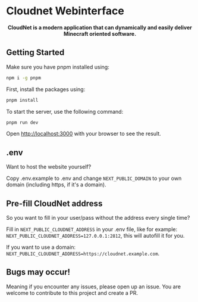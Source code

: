 # Cloudnet Webinterface

<p style="text-align:center;">
    <b>CloudNet is a modern application that can dynamically and easily deliver Minecraft oriented software.</b>
</p>

## Getting Started

Make sure you have pnpm installed using:

```bash
npm i -g pnpm
```


First, install the packages using:

```bash
pnpm install
```

To start the server, use the following command:

```bash
pnpm run dev
```

Open [http://localhost:3000](http://localhost:3000) with your browser to see the result.

## .env

Want to host the website yourself?

Copy .env.example to .env and change `NEXT_PUBLIC_DOMAIN` to your own domain (including https, if it's a domain).

## Pre-fill CloudNet address

So you want to fill in your user/pass without the address every single time?

Fill in `NEXT_PUBLIC_CLOUDNET_ADDRESS` in your .env file, like for example: `NEXT_PUBLIC_CLOUDNET_ADDRESS=127.0.0.1:2812`, this will autofill it for you.

If you want to use a domain: `NEXT_PUBLIC_CLOUDNET_ADDRESS=https://cloudnet.example.com`.

## Bugs may occur!

Meaning if you encounter any issues, please open up an issue. You are welcome to contribute to this project and create a PR.
